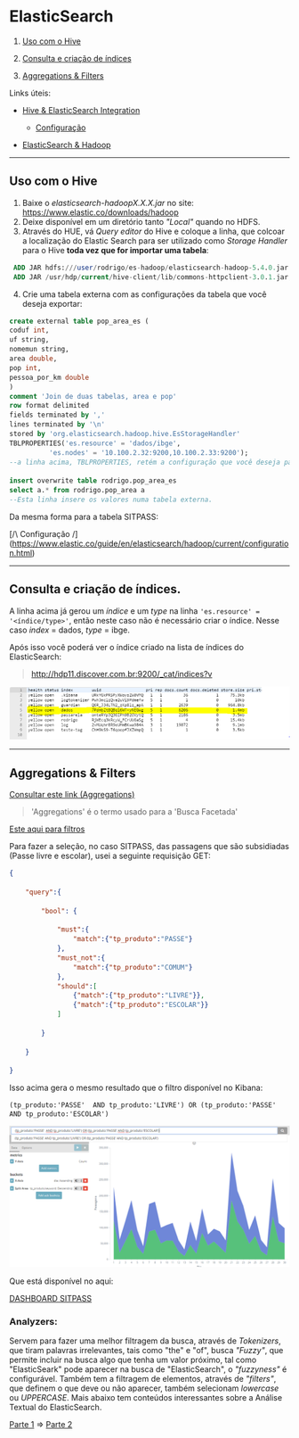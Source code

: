 # ElasticSearch

1. [Uso com o Hive](#es-hive)

2. [Consulta e criação de índices](#cons-es)

3. [Aggregations & Filters](#es-filters)

Links úteis:

- [Hive & ElasticSearch Integration](https://www.elastic.co/guide/en/elasticsearch/hadoop/current/hive.html)  

  - [Configuração](https://www.elastic.co/guide/en/elasticsearch/hadoop/current/configuration.html)


- [ElasticSearch & Hadoop](https://www.elastic.co/blog/elasticsearch-and-hadoop)

--------------------------------------------------------------------------------

## []()Uso com o Hive

1. Baixe o _elasticsearch-hadoopX.X.X.jar_ no site: <https://www.elastic.co/downloads/hadoop>
2. Deixe disponível em um diretório tanto _"Local"_ quando no HDFS.
3. Através do HUE, vá _Query editor_ do Hive e coloque a linha, que colcoar a localização do Elastic Search para ser utilizado como _Storage Handler_ para o Hive **toda vez que for importar uma tabela**:

  ```sql
   ADD JAR hdfs:///user/rodrigo/es-hadoop/elasticsearch-hadoop-5.4.0.jar
   ADD JAR /usr/hdp/current/hive-client/lib/commons-httpclient-3.0.1.jar;
  ```

4. Crie uma tabela externa com as configurações da tabela que você deseja exportar:

```sql
create external table pop_area_es (
coduf int,
uf string,
nomemun string,
area double,
pop int,
pessoa_por_km double
)
comment 'Join de duas tabelas, area e pop'
row format delimited
fields terminated by ','
lines terminated by '\n'
stored by 'org.elasticsearch.hadoop.hive.EsStorageHandler'
TBLPROPERTIES('es.resource' = 'dados/ibge',
          'es.nodes' = '10.100.2.32:9200,10.100.2.33:9200');
--a linha acima, TBLPROPERTIES, retém a configuração que você deseja passar para o ElasticSearch

insert overwrite table rodrigo.pop_area_es
select a.* from rodrigo.pop_area a
--Esta linha insere os valores numa tabela externa.
```

Da mesma forma para a tabela SITPASS:

[/\ Configuração /\](https://www.elastic.co/guide/en/elasticsearch/hadoop/current/configuration.html)

--------------------------------------------------------------------------------

## []() Consulta e criação de índices.

A linha acima já gerou um _índice_ e um _type_ na linha `'es.resource' = '<índice/type>'`, então neste caso não é necessário criar o índice. Nesse caso _index_ = dados, _type_ = ibge.

Após isso você poderá ver o índice criado na lista de índices do ElasticSearch:

> <http://hdp11.discover.com.br:9200/_cat/indices?v>

![Índice](./Arquivos/es_index.png)

--------------------------------------------------------------------------------

## []() Aggregations & Filters

[Consultar este link (Aggregations)](https://www.elastic.co/guide/en/elasticsearch/reference/current/search-aggregations.html)

>'Aggregations' é o termo usado para a 'Busca Facetada'

[Este aqui para filtros](https://www.elastic.co/guide/en/elasticsearch/reference/current/_executing_filters.html)

Para fazer a seleção, no caso SITPASS, das passagens que são subsidiadas (Passe livre e escolar), usei a seguinte requisição GET:
```JSON
{

	"query":{

		"bool": {

			"must":{
				"match":{"tp_produto":"PASSE"}
			},
			"must_not":{
				"match":{"tp_produto":"COMUM"}
			},
			"should":[
				{"match":{"tp_produto":"LIVRE"}},
				{"match":{"tp_produto":"ESCOLAR"}}
			]

		}

	}

}
```

Isso acima gera o mesmo resultado que o filtro disponível no Kibana:  

```
(tp_produto:'PASSE'  AND tp_produto:'LIVRE') OR (tp_produto:'PASSE' AND tp_produto:'ESCOLAR')
```

![Gráfico com filtro similar no Kibana](./Arquivos/kibana_g1.PNG)

Que está disponível no aqui:

[DASHBOARD SITPASS](http://hdp10.discover.com.br:5601/app/kibana#/dashboard/SitPass?_g=(filters%3A!()))

### Analyzers:

Servem para fazer uma melhor filtragem da busca, através de _Tokenizers_, que tiram palavras irrelevantes, tais como "the" e "of", busca _"Fuzzy"_, que permite incluir na busca algo que tenha um valor próximo, tal como "ElasticSeark" pode aparecer na busca de "ElasticSearch", o _"fuzzyness"_ é configurável.
Também tem a filtragem de elementos, através de _"filters"_, que definem o que deve ou não aparecer, também selecionam _lowercase_ ou _UPPERCASE_. Mais abaixo tem conteúdos interessantes sobre a Análise Textual do ElasticSearch.

[Parte 1](https://www.elastic.co/blog/found-text-analysis-part-1) => [Parte 2](https://www.elastic.co/blog/found-text-analysis-part-2)
